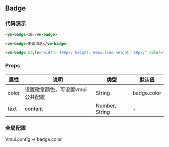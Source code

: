 ## Badge

### 代码演示
```html
<vm-badge>10</vm-badge>

<vm-badge>未读消息</vm-badge>

<vm-badge style="width: 100px; height: 60px;line-height: 60px;" color="blue">10</vm-badge>

```  

### Props
属性 | 说明 | 类型 | 默认值
-----|-----|-------|------
color | 设置徽章颜色，可设置vmui公共配置 | String | badge.color
text | content | Number, String | -

### 全局配置
Vmui.config => badge.color
